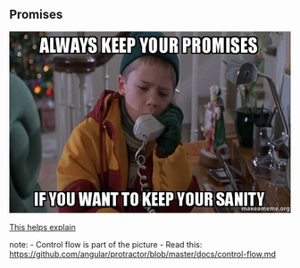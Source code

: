 ##  Promises

![KeepPromises](img/keep-promises.jpg "Jingle All The Way is a favorite of mine, and was filmed right here in MSP")

[This helps explain](https://github.com/angular/protractor/blob/master/docs/control-flow.md)

note:
    - Control flow is part of the picture
    - Read this: https://github.com/angular/protractor/blob/master/docs/control-flow.md  
